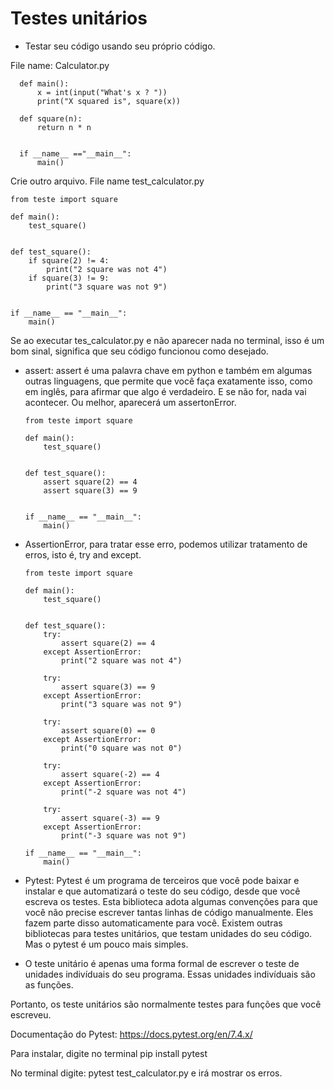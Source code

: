 # Testes unitários
* Testar seu código usando seu próprio código.

File name: Calculator.py

      def main():
          x = int(input("What's x ? "))
          print("X squared is", square(x))

      def square(n):
          return n * n


      if __name__ =="__main__":
          main()

Crie outro arquivo. File name test_calculator.py

    from teste import square

    def main():
        test_square()


    def test_square():
        if square(2) != 4:
            print("2 square was not 4")
        if square(3) != 9:
            print("3 square was not 9")


    if __name__ == "__main__":
        main()

Se ao executar tes_calculator.py e não aparecer nada no terminal, isso é um bom sinal, significa que seu código funcionou como desejado.

* assert: assert é uma palavra chave em python e também em algumas outras linguagens,
 que permite que você faça exatamente isso, como em inglês, para afirmar que algo é verdadeiro.
 E se não for, nada vai acontecer. Ou melhor, aparecerá um assertonError.

      from teste import square

      def main():
          test_square()


      def test_square():
          assert square(2) == 4
          assert square(3) == 9


      if __name__ == "__main__":
          main()

* AssertionError, para tratar esse erro, podemos utilizar tratamento de erros, isto é, try and except.

      from teste import square

      def main():
          test_square()


      def test_square():
          try:
              assert square(2) == 4
          except AssertionError:
              print("2 square was not 4")
  
          try:
              assert square(3) == 9
          except AssertionError:
              print("3 square was not 9")
  
          try:
              assert square(0) == 0
          except AssertionError:
              print("0 square was not 0")

          try:
              assert square(-2) == 4
          except AssertionError:
              print("-2 square was not 4")
  
          try:
              assert square(-3) == 9
          except AssertionError:
              print("-3 square was not 9")

      if __name__ == "__main__":
          main()

  
* Pytest: Pytest é um programa de terceiros que você pode baixar e instalar e que automatizará o teste do seu código, desde que você escreva os testes. Esta biblioteca adota algumas convenções para que você não precise escrever tantas linhas de código manualmente. Eles fazem parte disso automaticamente para você. Existem outras bibliotecas para testes unitários, que testam unidades do seu código. Mas o pytest é um pouco mais simples.

* O teste unitário é apenas uma forma formal de escrever o teste de unidades indivíduais do seu programa. Essas unidades indivíduais são as funções. 

Portanto, os teste unitários são normalmente testes para funções que você escreveu. 

Documentação do Pytest: https://docs.pytest.org/en/7.4.x/ 

Para instalar, digite no terminal pip install pytest

No terminal digite: pytest test_calculator.py e irá mostrar os erros.


